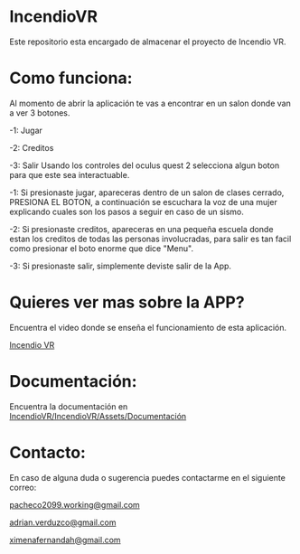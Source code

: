 # IncendioVR
Este repositorio esta encargado de almacenar el proyecto de Incendio VR.


# Como funciona:
Al momento de abrir la aplicación te vas a encontrar en un salon donde van a ver 3 botones.


 -1: Jugar

 
 -2: Creditos

 
 -3: Salir
 Usando los controles del oculus quest 2 selecciona algun boton para que este sea interactuable.

 -1: Si presionaste jugar, apareceras dentro de un salon de clases cerrado, PRESIONA EL BOTON, a continuación se escuchara la voz de una mujer explicando cuales son los pasos a seguir en caso de un sismo.

-2: Si presionaste creditos, apareceras en una pequeña escuela donde estan los creditos de todas las personas involucradas, para salir es tan facil como presionar el boto enorme que dice "Menu".

-3: Si presionaste salir, simplemente deviste salir de la App.


# Quieres ver mas sobre la APP?

Encuentra el video donde se enseña el funcionamiento de esta aplicación.

[Incendio VR](https://youtu.be/wNGTZQ2k82E?si=kiMO9dFxmogfMPBA)


# Documentación:


Encuentra la documentación en [IncendioVR/IncendioVR/Assets/Documentación](https://github.com/RicardoSantana2099/IncendioVR/tree/main/IncendioVR/Assets/Documentaci%C3%B3n)


# Contacto:

En caso de alguna duda o sugerencia puedes contactarme en el siguiente correo:

pacheco2099.working@gmail.com 


adrian.verduzco@gmail.com


ximenafernandah@gmail.com
